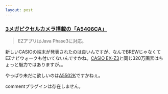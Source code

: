 ```yaml
---
layout: post
---
```

<h3><a href="http://k-tai.impress.co.jp/cda/article/news_toppage/18879.html">3メガピクセルカメラ搭載の「A5406CA」</a></h3>
<blockquote><p>EZアプリはJava Phase3に対応。</p>
</blockquote>
<p>新しいCASIOの端末が発表されたのは良いんですが、なんでBREWじゃなくてEZナビウォークも付いてないんですかね。<a href="/?page=CASIO+EX%2DZ3" class="wikipage">CASIO EX-Z3</a>と同じ320万画素はちょっと魅力ではありますが。。</p>
<p>やっぱり未だに欲しいのは<a href="http://www.au.kddi.com/seihin/kinobetsu/seihin/a5502k/index.html">A5502K</a>ですかねぇ。</p>
<p><span class="error">commentプラグインは存在しません。</span> </p>
